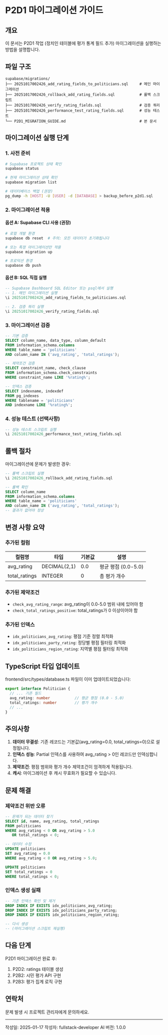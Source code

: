 # P2D1 마이그레이션 가이드

## 개요
이 문서는 P2D1 작업 (정치인 테이블에 평가 통계 필드 추가) 마이그레이션을 실행하는 방법을 설명합니다.

## 파일 구조
```
supabase/migrations/
├── 20251017002426_add_rating_fields_to_politicians.sql     # 메인 마이그레이션
├── 20251017002426_rollback_add_rating_fields.sql           # 롤백 스크립트
├── 20251017002426_verify_rating_fields.sql                 # 검증 쿼리
├── 20251017002426_performance_test_rating_fields.sql       # 성능 테스트
└── P2D1_MIGRATION_GUIDE.md                                 # 본 문서
```

## 마이그레이션 실행 단계

### 1. 사전 준비
```bash
# Supabase 프로젝트 상태 확인
supabase status

# 현재 마이그레이션 상태 확인
supabase migration list

# 데이터베이스 백업 (권장)
pg_dump -h [HOST] -U [USER] -d [DATABASE] > backup_before_p2d1.sql
```

### 2. 마이그레이션 적용

#### 옵션 A: Supabase CLI 사용 (권장)
```bash
# 로컬 개발 환경
supabase db reset  # 주의: 모든 데이터가 초기화됩니다

# 또는 특정 마이그레이션만 적용
supabase migration up

# 프로덕션 환경
supabase db push
```

#### 옵션 B: SQL 직접 실행
```sql
-- Supabase Dashboard SQL Editor 또는 psql에서 실행
-- 1. 메인 마이그레이션 실행
\i 20251017002426_add_rating_fields_to_politicians.sql

-- 2. 검증 쿼리 실행
\i 20251017002426_verify_rating_fields.sql
```

### 3. 마이그레이션 검증

```sql
-- 기본 검증
SELECT column_name, data_type, column_default
FROM information_schema.columns
WHERE table_name = 'politicians'
AND column_name IN ('avg_rating', 'total_ratings');

-- 제약조건 검증
SELECT constraint_name, check_clause
FROM information_schema.check_constraints
WHERE constraint_name LIKE '%rating%';

-- 인덱스 검증
SELECT indexname, indexdef
FROM pg_indexes
WHERE tablename = 'politicians'
AND indexname LIKE '%rating%';
```

### 4. 성능 테스트 (선택사항)
```sql
-- 성능 테스트 스크립트 실행
\i 20251017002426_performance_test_rating_fields.sql
```

## 롤백 절차

마이그레이션에 문제가 발생한 경우:

```sql
-- 롤백 스크립트 실행
\i 20251017002426_rollback_add_rating_fields.sql

-- 롤백 확인
SELECT column_name
FROM information_schema.columns
WHERE table_name = 'politicians'
AND column_name IN ('avg_rating', 'total_ratings');
-- 결과가 없어야 정상
```

## 변경 사항 요약

### 추가된 컬럼
| 컬럼명 | 타입 | 기본값 | 설명 |
|--------|------|--------|------|
| avg_rating | DECIMAL(2,1) | 0.0 | 평균 평점 (0.0-5.0) |
| total_ratings | INTEGER | 0 | 총 평가 개수 |

### 추가된 제약조건
- `check_avg_rating_range`: avg_rating이 0.0-5.0 범위 내에 있어야 함
- `check_total_ratings_positive`: total_ratings가 0 이상이어야 함

### 추가된 인덱스
- `idx_politicians_avg_rating`: 평점 기준 정렬 최적화
- `idx_politicians_party_rating`: 정당별 평점 필터링 최적화
- `idx_politicians_region_rating`: 지역별 평점 필터링 최적화

## TypeScript 타입 업데이트

frontend/src/types/database.ts 파일이 이미 업데이트되었습니다:

```typescript
export interface Politician {
  // ... 기존 필드
  avg_rating: number           // 평균 평점 (0.0 - 5.0)
  total_ratings: number        // 평가 개수
  // ...
}
```

## 주의사항

1. **데이터 무결성**: 기존 레코드는 기본값(avg_rating=0.0, total_ratings=0)으로 설정됩니다.
2. **인덱스 성능**: Partial 인덱스를 사용하여 avg_rating > 0인 레코드만 인덱싱합니다.
3. **제약조건**: 평점 범위와 평가 개수 제약조건이 엄격하게 적용됩니다.
4. **캐시**: 마이그레이션 후 캐시 무효화가 필요할 수 있습니다.

## 문제 해결

### 제약조건 위반 오류
```sql
-- 문제가 되는 데이터 찾기
SELECT id, name, avg_rating, total_ratings
FROM politicians
WHERE avg_rating < 0 OR avg_rating > 5.0
   OR total_ratings < 0;

-- 데이터 수정
UPDATE politicians
SET avg_rating = 0.0
WHERE avg_rating < 0 OR avg_rating > 5.0;

UPDATE politicians
SET total_ratings = 0
WHERE total_ratings < 0;
```

### 인덱스 생성 실패
```sql
-- 기존 인덱스 확인 및 제거
DROP INDEX IF EXISTS idx_politicians_avg_rating;
DROP INDEX IF EXISTS idx_politicians_party_rating;
DROP INDEX IF EXISTS idx_politicians_region_rating;

-- 다시 생성
-- (마이그레이션 스크립트 재실행)
```

## 다음 단계

P2D1 마이그레이션 완료 후:
1. P2D2: ratings 테이블 생성
2. P2B2: 시민 평가 API 구현
3. P2B3: 평가 집계 로직 구현

## 연락처

문제 발생 시 프로젝트 관리자에게 문의하세요.

---

작성일: 2025-01-17
작성자: fullstack-developer AI
버전: 1.0.0